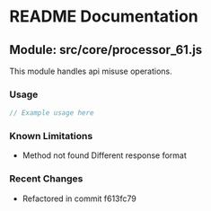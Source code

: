 # README Documentation

## Module: src/core/processor_61.js

This module handles api misuse operations.

### Usage

```java
// Example usage here
```

### Known Limitations

- Method not found Different response format

### Recent Changes

- Refactored in commit f613fc79
